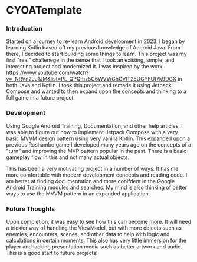 # CYOATemplate
### Introduction
Started on a journey to re-learn Android development in 2023. I began by learning Kotlin based off my previous knowledge of Android Java. From there, I decided to start building some things to learn. This project was my first "real" challenege in the sense that I took an existing, simple, and interesting project and modernized it. I was inspired by the work https://www.youtube.com/watch?v=_NRVn2JJ1JM&list=PL_QPQmz5C6WVWGhGVlT25UGYFUt7k9DGX in both Java and Kotlin. I took this project and remade it using Jetpack Compose and wanted to then expand upon the concepts and thinking to a full game in a future project.

### Development
Using Google Android Training, Documentation, and other help articles, I was able to figure out how to implement Jetpack Compose with a very basic MVVM design pattern using very vanilla Kotlin. This expanded upon a previous Roshambo game I developed many years ago on the concepts of a "turn" and improving the MVP pattern popular in the past. There is a basic gameplay flow in this and not many actual objects.

This has been a very motivating project in a number of ways. It has me more comfortable with modern development concepts and reading code. I am better at finding documentation and more conifdent in the Google Android Training modules and searches. My mind is also thinking of better ways to use the MVVM pattern in an expanded application. 

### Future Thoughts
Upon completion, it was easy to see how this can become more. It will need a trickier way of handling the ViewModel, but with more objects such as enemies, encounters, scenes, and other data to help with logic and calculations in certain moments. This also has very little immersion for the player and lacking presentation media such as better artwork and audio. This is a good start to future projects!
